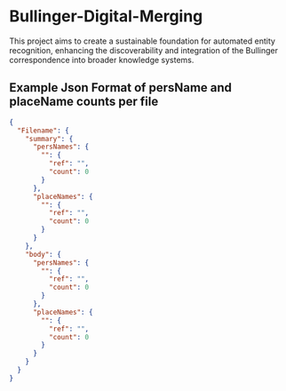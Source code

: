 # Bullinger-Digital-Merging
This project aims to create a sustainable foundation for automated entity recognition, enhancing the discoverability and integration of the Bullinger correspondence into broader knowledge systems.


## Example Json Format of persName and placeName counts per file

```json
{
  "Filename": {
    "summary": {
      "persNames": {
        "": {
          "ref": "",
          "count": 0
        }
      },
      "placeNames": {
        "": {
          "ref": "",
          "count": 0
        }
      }
    },
    "body": {
      "persNames": {
        "": {
          "ref": "",
          "count": 0
        }
      },
      "placeNames": {
        "": {
          "ref": "",
          "count": 0
        }
      }
    }
  }
}

```